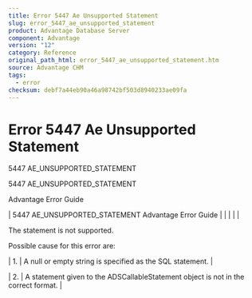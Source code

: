 ```yaml
---
title: Error 5447 Ae Unsupported Statement
slug: error_5447_ae_unsupported_statement
product: Advantage Database Server
component: Advantage
version: "12"
category: Reference
original_path_html: error_5447_ae_unsupported_statement.htm
source: Advantage CHM
tags:
  - error
checksum: debf7a44eb90a46a98742bf503d8940233ae09fa
---
```


# Error 5447 Ae Unsupported Statement

5447 AE\_UNSUPPORTED\_STATEMENT

5447 AE\_UNSUPPORTED\_STATEMENT

Advantage Error Guide

| 5447 AE\_UNSUPPORTED\_STATEMENT  Advantage Error Guide |  |  |  |  |

The statement is not supported.

Possible cause for this error are:

| 1. | A null or empty string is specified as the SQL statement. |

| 2. | A statement given to the ADSCallableStatement object is not in the correct format. |
